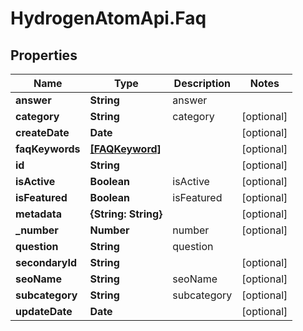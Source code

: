 # HydrogenAtomApi.Faq

## Properties
Name | Type | Description | Notes
------------ | ------------- | ------------- | -------------
**answer** | **String** | answer | 
**category** | **String** | category | [optional] 
**createDate** | **Date** |  | [optional] 
**faqKeywords** | [**[FAQKeyword]**](FAQKeyword.md) |  | [optional] 
**id** | **String** |  | [optional] 
**isActive** | **Boolean** | isActive | [optional] 
**isFeatured** | **Boolean** | isFeatured | [optional] 
**metadata** | **{String: String}** |  | [optional] 
**_number** | **Number** | number | [optional] 
**question** | **String** | question | 
**secondaryId** | **String** |  | [optional] 
**seoName** | **String** | seoName | [optional] 
**subcategory** | **String** | subcategory | [optional] 
**updateDate** | **Date** |  | [optional] 


